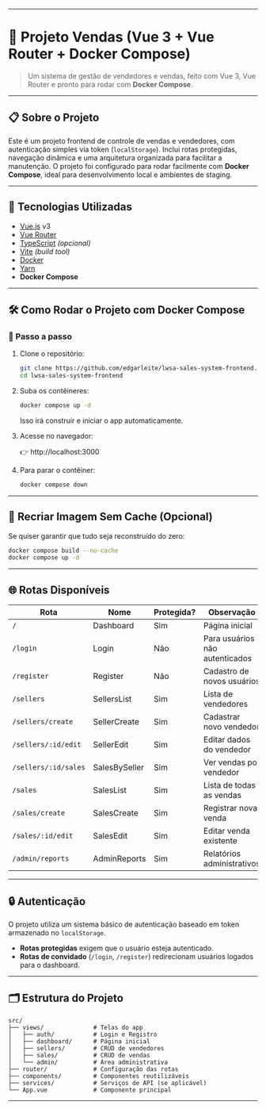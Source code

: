 
---

# 🚀 Projeto Vendas (Vue 3 + Vue Router + Docker Compose)

> Um sistema de gestão de vendedores e vendas, feito com Vue 3, Vue Router e pronto para rodar com **Docker Compose**.

---

## 📋 Sobre o Projeto

Este é um projeto frontend de controle de vendas e vendedores, com autenticação simples via token (`localStorage`). Inclui rotas protegidas, navegação dinâmica e uma arquitetura organizada para facilitar a manutenção. O projeto foi configurado para rodar facilmente com **Docker Compose**, ideal para desenvolvimento local e ambientes de staging.

---

## 🧰 Tecnologias Utilizadas

- [Vue.js](https://vuejs.org/) v3
- [Vue Router](https://router.vuejs.org/)
- [TypeScript](https://www.typescriptlang.org/) *(opcional)*
- [Vite](https://vitejs.dev/) *(build tool)*
- [Docker](https://www.docker.com/)
- [Yarn](https://yarnpkg.com/)
- **Docker Compose**

---

## 🛠️ Como Rodar o Projeto com Docker Compose

### 🐳 Passo a passo

1. Clone o repositório:

   ```bash
   git clone https://github.com/edgarleite/lwsa-sales-system-frontend.git
   cd lwsa-sales-system-frontend
   ```

2. Suba os contêineres:

   ```bash
   docker compose up -d
   ```

   Isso irá construir e iniciar o app automaticamente.

3. Acesse no navegador:

   👉 http://localhost:3000

4. Para parar o contêiner:

   ```bash
   docker compose down
   ```

---

## 🔁 Recriar Imagem Sem Cache (Opcional)

Se quiser garantir que tudo seja reconstruído do zero:

```bash
docker compose build --no-cache
docker compose up -d
```

---

## 🌐 Rotas Disponíveis

| Rota                  | Nome              | Protegida? | Observação                    |
|-----------------------|-------------------|------------|-------------------------------|
| `/`                   | Dashboard         | Sim        | Página inicial                |
| `/login`              | Login             | Não        | Para usuários não autenticados|
| `/register`           | Register          | Não        | Cadastro de novos usuários    |
| `/sellers`            | SellersList       | Sim        | Lista de vendedores           |
| `/sellers/create`     | SellerCreate      | Sim        | Cadastrar novo vendedor       |
| `/sellers/:id/edit`   | SellerEdit        | Sim        | Editar dados do vendedor      |
| `/sellers/:id/sales`  | SalesBySeller     | Sim        | Ver vendas por vendedor       |
| `/sales`              | SalesList         | Sim        | Lista de todas as vendas      |
| `/sales/create`       | SalesCreate       | Sim        | Registrar nova venda          |
| `/sales/:id/edit`     | SalesEdit         | Sim        | Editar venda existente        |
| `/admin/reports`      | AdminReports      | Sim        | Relatórios administrativos    |

---

## 🔒 Autenticação

O projeto utiliza um sistema básico de autenticação baseado em token armazenado no `localStorage`.

- **Rotas protegidas** exigem que o usuário esteja autenticado.
- **Rotas de convidado** (`/login`, `/register`) redirecionam usuários logados para o dashboard.

---

## 🗂️ Estrutura do Projeto

```
src/
├── views/              # Telas do app
│   ├── auth/           # Login e Registro
│   ├── dashboard/      # Página inicial
│   ├── sellers/        # CRUD de vendedores
│   ├── sales/          # CRUD de vendas
│   └── admin/          # Área administrativa
├── router/             # Configuração das rotas
├── components/         # Componentes reutilizáveis
├── services/           # Serviços de API (se aplicável)
└── App.vue             # Componente principal
```
---
